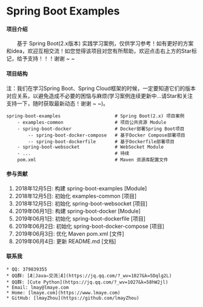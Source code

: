 # Spring Boot Examples

#### 项目介绍
&emsp;&emsp;基于 Spring Boot(2.x版本) 实践学习案例，仅供学习参考！如有更好的方案和idea，欢迎互相交流！如您觉得该项目对您有所帮助，欢迎点击右上方的Star标记，给予支持！！！谢谢 ~ ~

#### 项目结构
注：我们在学习Spring Boot、Spring Cloud框架的时候，一定要知道它们的版本对应关系，以避免造成不必要的困恼与麻烦(学习案例连续更新中...请Star和关注支持一下，随时获取最新动态！谢谢 ~ ~)。

    spring-boot-examples                    # Spring Boot(2.x) 项目案例
        - examples-common                   # 项目公共资源 Module
        - spring-boot-docker                # Docker部署Spring Boot项目
            -- spring-boot-docker-compose   # 基于Docker Compose部署项目
            -- spring-boot-dockerfile       # 基于Dockerfile部署项目
        - spring-boot-websocket             # WebSocket Module
        - ...                               # 待续
        pom.xml                             # Maven 资源库配置文件

#### 参与贡献
1. 2018年12月5日: 构建 spring-boot-examples [Module]
2. 2018年12月5日: 初始化 examples-common [项目]
3. 2018年12月5日: 初始化 spring-boot-websocket [项目]
4. 2019年06月1日: 构建 spring-boot-docker [Module]
5. 2019年06月1日: 初始化 spring-boot-dockerfile [项目]
6. 2019年06月2日: 初始化 spring-boot-docker-compose [项目]
7. 2019年06月3日: 优化 Maven pom.xml [文件]
8. 2019年06月4日: 更新 README.md [文档]

#### 联系我
    * QQ: 379839355
    * QQ群: [Æ┊Java✍交流┊Æ](https://jq.qq.com/?_wv=1027&k=5Dqlg2L)
    * QQ群: [Cute Python](https://jq.qq.com/?_wv=1027&k=58hW2jl)
    * Email: lmay@lmaye.com
    * Home: [lmaye.com](https://www.lmaye.com)
    * GitHub: [lmayZhou](https://github.com/lmayZhou)
